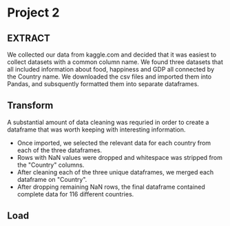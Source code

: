 # Project 2 


## EXTRACT 
We collected our data from kaggle.com and decided that it was easiest to collect datasets with a common column name. 
We found three datasets that all included information about food, happiness and GDP all connected by the Country name. 
We downloaded the csv files and imported them into Pandas, and subsquently formatted them into separate dataframes. 


## Transform 
A substantial amount of data cleaning was requried in order to create a dataframe that was worth keeping with interesting information.
- Once imported, we selected the relevant data for each country from each of the three dataframes.
- Rows with NaN values were dropped and whitespace was stripped from the "Country" columns.
- After cleaning each of the three unique dataframes, we merged each dataframe on "Country".
- After dropping remaining NaN rows, the final dataframe contained complete data for 116 different countries.

## Load 
